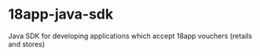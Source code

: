 # 18app-java-sdk
Java SDK for developing applications which accept 18app vouchers (retails and stores)
